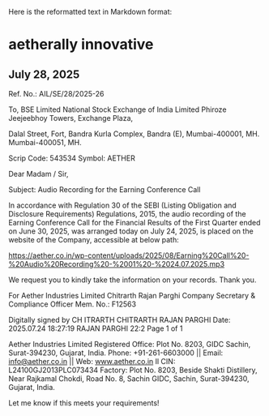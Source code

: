 Here is the reformatted text in Markdown format:

# aetherally innovative

## July 28, 2025

Ref. No.: AIL/SE/28/2025-26

To,
BSE Limited National Stock Exchange of India Limited
Phiroze Jeejeebhoy Towers, Exchange Plaza,

Dalal Street, Fort, Bandra Kurla Complex, Bandra (E),
Mumbai-400001, MH. Mumbai-400051, MH.

Scrip Code: 543534 Symbol: AETHER

Dear Madam / Sir,

Subject: Audio Recording for the Earning Conference Call

In accordance with Regulation 30 of the SEBI (Listing Obligation and Disclosure Requirements) Regulations, 2015, the audio recording of the Earning Conference Call for the Financial Results of the First Quarter ended on June 30, 2025, was arranged today on July 24, 2025, is placed on the website of the Company, accessible at below path:

https://aether.co.in/wp-content/uploads/2025/08/Earning%20Call%20-%20Audio%20Recording%20-%2001%20-%2024.07.2025.mp3

We request you to kindly take the information on your records.
Thank you.

For Aether Industries Limited
Chitrarth Rajan Parghi
Company Secretary & Compliance Officer
Mem. No.: F12563

Digitally signed by
CH ITRARTH CHITRARTH RAJAN PARGHI
Date: 2025.07.24 18:27:19
RAJAN PARGHI 22:2
Page 1 of 1

Aether Industries Limited
Registered Office:
Plot No. 8203, GIDC Sachin,
Surat-394230, Gujarat, India.
Phone: +91-261-6603000 || Email: info@aether.co.in || Web: www.aether.co.in Il CIN: L24100GJ2013PLC073434
Factory:
Plot No. 8203, Beside Shakti Distillery,
Near Rajkamal Chokdi, Road No. 8,
Sachin GIDC, Sachin,
Surat-394230, Gujarat, India.

Let me know if this meets your requirements!